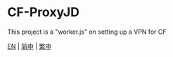 # CF-ProxyJD
This project is a "worker.js" on setting up a VPN for CF

[EN](README-ENG.md) | [简中](README-SCH.md) | [繁中](README-TCH.md)
